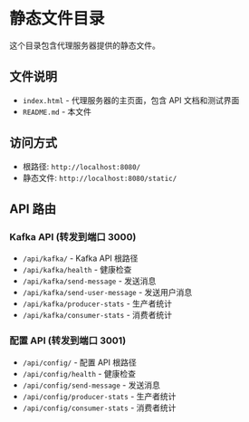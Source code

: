 # 静态文件目录

这个目录包含代理服务器提供的静态文件。

## 文件说明

- `index.html` - 代理服务器的主页面，包含 API 文档和测试界面
- `README.md` - 本文件

## 访问方式

- 根路径: `http://localhost:8080/`
- 静态文件: `http://localhost:8080/static/`

## API 路由

### Kafka API (转发到端口 3000)
- `/api/kafka/` - Kafka API 根路径
- `/api/kafka/health` - 健康检查
- `/api/kafka/send-message` - 发送消息
- `/api/kafka/send-user-message` - 发送用户消息
- `/api/kafka/producer-stats` - 生产者统计
- `/api/kafka/consumer-stats` - 消费者统计

### 配置 API (转发到端口 3001)
- `/api/config/` - 配置 API 根路径
- `/api/config/health` - 健康检查
- `/api/config/send-message` - 发送消息
- `/api/config/producer-stats` - 生产者统计
- `/api/config/consumer-stats` - 消费者统计
